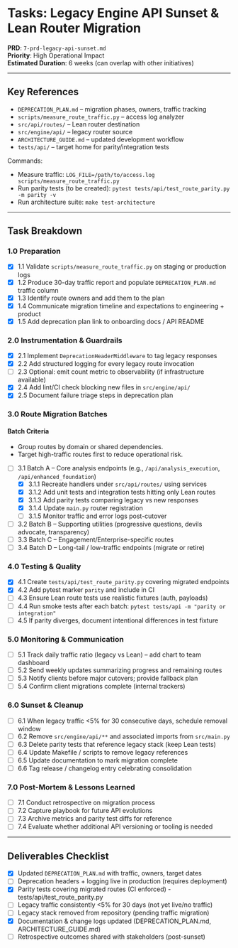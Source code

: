 # Tasks: Legacy Engine API Sunset & Lean Router Migration

**PRD**: `7-prd-legacy-api-sunset.md`  
**Priority**: High Operational Impact  
**Estimated Duration**: 6 weeks (can overlap with other initiatives)

---

## Key References

- `DEPRECATION_PLAN.md` – migration phases, owners, traffic tracking  
- `scripts/measure_route_traffic.py` – access log analyzer  
- `src/api/routes/` – Lean router destination  
- `src/engine/api/` – legacy router source  
- `ARCHITECTURE_GUIDE.md` – updated development workflow  
- `tests/api/` – target home for parity/integration tests

Commands:
- Measure traffic: `LOG_FILE=/path/to/access.log scripts/measure_route_traffic.py`  
- Run parity tests (to be created): `pytest tests/api/test_route_parity.py -m parity -v`  
- Run architecture suite: `make test-architecture`

---

## Task Breakdown

### 1.0 Preparation
- [x] 1.1 Validate `scripts/measure_route_traffic.py` on staging or production logs  
- [x] 1.2 Produce 30-day traffic report and populate `DEPRECATION_PLAN.md` traffic column  
- [x] 1.3 Identify route owners and add them to the plan  
- [x] 1.4 Communicate migration timeline and expectations to engineering + product  
- [x] 1.5 Add deprecation plan link to onboarding docs / API README

### 2.0 Instrumentation & Guardrails
- [x] 2.1 Implement `DeprecationHeaderMiddleware` to tag legacy responses  
- [x] 2.2 Add structured logging for every legacy route invocation  
- [ ] 2.3 Optional: emit count metric to observability (if infrastructure available)  
- [x] 2.4 Add lint/CI check blocking new files in `src/engine/api/`  
- [x] 2.5 Document failure triage steps in deprecation plan

### 3.0 Route Migration Batches

#### Batch Criteria
- Group routes by domain or shared dependencies.
- Target high-traffic routes first to reduce operational risk.

- [ ] 3.1 Batch A – Core analysis endpoints (e.g., `/api/analysis_execution`, `/api/enhanced_foundation`)  
  - [x] 3.1.1 Recreate handlers under `src/api/routes/` using services  
  - [x] 3.1.2 Add unit tests and integration tests hitting only Lean routes  
  - [x] 3.1.3 Add parity tests comparing legacy vs new responses  
  - [x] 3.1.4 Update `main.py` router registration  
  - [ ] 3.1.5 Monitor traffic and error logs post-cutover
- [ ] 3.2 Batch B – Supporting utilities (progressive questions, devils advocate, transparency)  
- [ ] 3.3 Batch C – Engagement/Enterprise-specific routes  
- [ ] 3.4 Batch D – Long-tail / low-traffic endpoints (migrate or retire)

### 4.0 Testing & Quality
- [x] 4.1 Create `tests/api/test_route_parity.py` covering migrated endpoints  
- [x] 4.2 Add pytest marker `parity` and include in CI  
- [ ] 4.3 Ensure Lean route tests use realistic fixtures (auth, payloads)  
- [ ] 4.4 Run smoke tests after each batch: `pytest tests/api -m "parity or integration"`  
- [ ] 4.5 If parity diverges, document intentional differences in test fixture

### 5.0 Monitoring & Communication
- [ ] 5.1 Track daily traffic ratio (legacy vs Lean) – add chart to team dashboard  
- [ ] 5.2 Send weekly updates summarizing progress and remaining routes  
- [ ] 5.3 Notify clients before major cutovers; provide fallback plan  
- [ ] 5.4 Confirm client migrations complete (internal trackers)

### 6.0 Sunset & Cleanup
- [ ] 6.1 When legacy traffic <5% for 30 consecutive days, schedule removal window  
- [ ] 6.2 Remove `src/engine/api/**` and associated imports from `src/main.py`  
- [ ] 6.3 Delete parity tests that reference legacy stack (keep Lean tests)  
- [ ] 6.4 Update Makefile / scripts to remove legacy references  
- [ ] 6.5 Update documentation to mark migration complete  
- [ ] 6.6 Tag release / changelog entry celebrating consolidation

### 7.0 Post-Mortem & Lessons Learned
- [ ] 7.1 Conduct retrospective on migration process  
- [ ] 7.2 Capture playbook for future API evolutions  
- [ ] 7.3 Archive metrics and parity test diffs for reference  
- [ ] 7.4 Evaluate whether additional API versioning or tooling is needed

---

## Deliverables Checklist
- [x] Updated `DEPRECATION_PLAN.md` with traffic, owners, target dates
- [ ] Deprecation headers + logging live in production (requires deployment)
- [x] Parity tests covering migrated routes (CI enforced) - tests/api/test_route_parity.py
- [ ] Legacy traffic consistently <5% for 30 days (not yet live/no traffic)
- [ ] Legacy stack removed from repository (pending traffic migration)
- [x] Documentation & change logs updated (DEPRECATION_PLAN.md, ARCHITECTURE_GUIDE.md)
- [ ] Retrospective outcomes shared with stakeholders (post-sunset)
